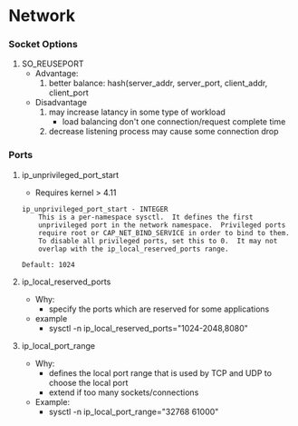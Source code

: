 # Network

### Socket Options
1. SO_REUSEPORT
    * Advantage:
        1. better balance: hash(server_addr, server_port, client_addr, client_port
    * Disadvantage 
        1. may increase latancy in some type of workload
            * load balancing don't one connection/request complete time
        2. decrease listening process may cause some connection drop

### Ports
1. ip_unprivileged_port_start
    * Requires kernel > 4.11
    ```
    ip_unprivileged_port_start - INTEGER
	    This is a per-namespace sysctl.  It defines the first
	    unprivileged port in the network namespace.  Privileged ports
	    require root or CAP_NET_BIND_SERVICE in order to bind to them.
	    To disable all privileged ports, set this to 0.  It may not
	    overlap with the ip_local_reserved_ports range.

    Default: 1024
    ```

2. ip_local_reserved_ports
    * Why:
        * specify the ports which are reserved for some applications
    * example
        * sysctl -n ip_local_reserved_ports="1024-2048,8080"

3. ip_local_port_range
    * Why:
        * defines the local port range that is used by TCP and UDP to choose the local port
        * extend if too many sockets/connections
    * Example:
        * sysctl -n ip_local_port_range="32768 61000"

